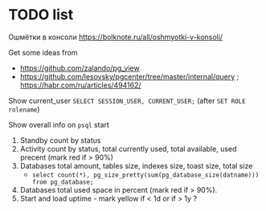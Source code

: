 # TODO list

Ошмётки в консоли https://bolknote.ru/all/oshmyotki-v-konsoli/

Get some ideas from
   * https://github.com/zalando/pg_view
   * https://github.com/lesovsky/pgcenter/tree/master/internal/query ; https://habr.com/ru/articles/494162/

Show current_user `SELECT SESSION_USER, CURRENT_USER;` (after `SET ROLE rolename`)

Show overall info on `psql` start
1. Standby count by status
1. Activity count by status, total currently used, total available, used precent (mark red if > 90%)
1. Databases total amount, tables size, indexes size, toast size, total size
   * `select count(*), pg_size_pretty(sum(pg_database_size(datname))) from pg_database;`
1. Databases total used space in percent (mark red if > 90%).
1. Start and load uptime - mark yellow if < 1d or if > 1y ?
